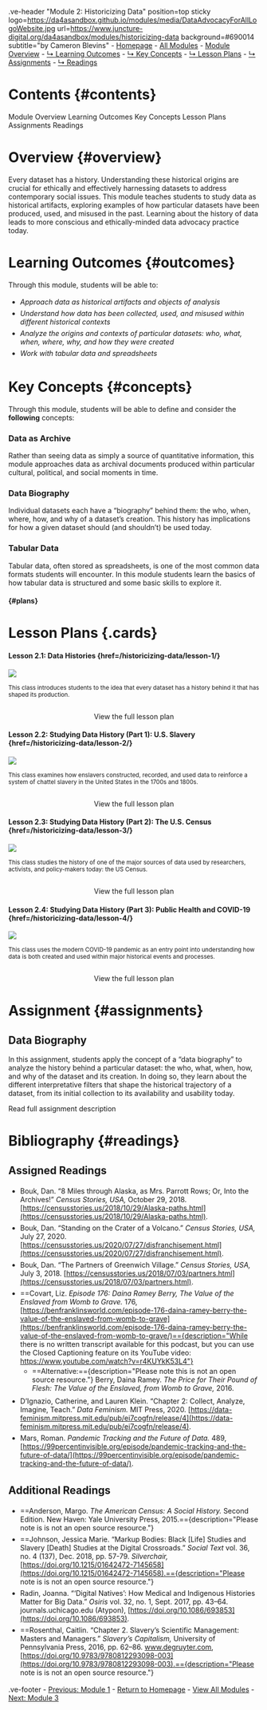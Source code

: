 <style>
    
    @import url('https://fonts.googleapis.com/css?family=Montserrat:thin,extra-light,light,100,200,300,400,500,600,700,800');
    
    @import 'https://cdn.jsdelivr.net/npm/@shoelace-style/shoelace@2.4.0/dist/components/button/button.js';
    
    #juncture { font-family: Montserrat; font-size: 20px; -hyphens: none; }
    
    #juncture h1 { font-size: 32px; color: #BF0A31; font-weight: 600; }
    
    #juncture h2 { font-size: 28px; }
    
    #juncture h3 { font-size: 24px; }
    
    ul li { padding: 3px 0px; }
    
    #contents.section1 { font-size:40px; text-align: center; }
    
    #overview.section1 { background-color: #eee; margin-top: 0px 0; padding: 30px; }
    
    #outcomes.section1 { padding-top: 15px; padding-left: 15px; padding-right: 15px; padding-bottom: 7px; }
    
    #concepts { padding-top: 7px; padding-left: 15px; padding-right: 15px; }
    
    #schedule.section1 { padding-left: 15px; padding-right: 15px; padding-bottom: 15px; }
    
    #assignments.section1 { padding-top: 25px; padding-left: 15px; padding-right: 15px; padding-bottom: 7px; }
    
    #accessment { padding-top: 7px; padding-left: 15px; padding-right: 15px; padding-bottom: 7px; }
    
    #readings { padding-top: 7px; padding-left: 15px; padding-right: 15px; padding-bottom: 7px; }
    
</style>

.ve-header "Module 2: Historicizing Data" position=top sticky logo=https://da4asandbox.github.io/modules/media/DataAdvocacyForAllLogoWebsite.jpg url=https://www.juncture-digital.org/da4asandbox/modules/historicizing-data background=#690014 subtitle="by Cameron Blevins"
    - [Homepage](https://data4all.com)
    - [All Modules](https://data4all.com/modules)
    - [Module Overview](#overview)
    - [↳ Learning Outcomes](#outcomes)
    - [↳ Key Concepts](#concepts)
    - [↳ Lesson Plans](#plans)
    - [↳ Assignments](#assignments)
    - [↳ Readings](#readings)

# Contents {#contents}

<sl-button href="#overview" variant="neutral" size="large">Module Overview</sl-button>
<sl-button href="#outcomes" variant="neutral" size="large">Learning Outcomes</sl-button>
<sl-button href="#concepts" variant="neutral" size="large">Key Concepts</sl-button>
<sl-button href="#plans" variant="neutral" size="large">Lesson Plans</sl-button>
<sl-button href="#assignments" variant="neutral" size="large">Assignments</sl-button>
<sl-button href="#readings" variant="neutral" size="large">Readings</sl-button>

# Overview {#overview}

Every dataset has a history. Understanding these historical origins are crucial for ethically and effectively harnessing datasets to address contemporary social issues. This module teaches students to study data as historical artifacts, exploring examples of how particular datasets have been produced, used, and misused in the past. Learning about the history of data leads to more conscious and ethically-minded data advocacy practice today.

# Learning Outcomes {#outcomes}

Through this module, students will be able to:
- *Approach data as historical artifacts and objects of analysis*
- *Understand how data has been collected, used, and misused within different historical contexts*
- *Analyze the origins and contexts of particular datasets: who, what, when, where, why, and how they were created*
- *Work with tabular data and spreadsheets*

# Key Concepts {#concepts}

Through this module, students will be able to define and consider the **following** concepts:

### Data as Archive

Rather than seeing data as simply a source of quantitative information, this module approaches data as archival documents produced within particular cultural, political, and social moments in time.

### Data Biography

Individual datasets each have a “biography” behind them: the who, when, where, how, and why of a dataset’s creation. This history has implications for how a given dataset should (and shouldn’t) be used today.

### Tabular Data

Tabular data, often stored as spreadsheets, is one of the most common data formats students will encounter. In this module students learn the basics of how tabular data is structured and some basic skills to explore it.

#### {#plans}

# Lesson Plans {.cards}

#### Lesson 2.1: Data Histories {href=/historicizing-data/lesson-1/}

![](https://images.unsplash.com/photo-1542903660-eedba2cda473?ixlib=rb-4.0.3&ixid=MnwxMjA3fDB8MHxwaG90by1wYWdlfHx8fGVufDB8fHx8&auto=format&fit=crop&w=1170&q=80)

<small>This class introduces students to the idea that every dataset has a history behind it that has shaped its production.
<br><br></small>

<center><sl-button href="/historicizing-data/lesson-1/" target="_blank" size=medium pill>View the full lesson plan</sl-button></center>

#### Lesson 2.2: Studying Data History (Part 1): U.S. Slavery {href=/historicizing-data/lesson-2/}

![](https://images.unsplash.com/photo-1574788175339-a53dcba9a9bd?ixlib=rb-4.0.3&ixid=MnwxMjA3fDB8MHxwaG90by1wYWdlfHx8fGVufDB8fHx8&auto=format&fit=crop&w=1163&q=80)

<small>This class examines how enslavers constructed, recorded, and used data to reinforce a system of chattel slavery in the United States in the 1700s and 1800s. 
<br><br></small>

<center><sl-button href="/historicizing-data/lesson-2/" target="_blank" size=medium pill>View the full lesson plan</sl-button></center>

#### Lesson 2.3: Studying Data History (Part 2): The U.S. Census {href=/historicizing-data/lesson-3/}

<!-- 
![](https://images.unsplash.com/photo-1446776653964-20c1d3a81b06?ixlib=rb-4.0.3&ixid=MnwxMjA3fDB8MHxwaG90by1wYWdlfHx8fGVufDB8fHx8&auto=format&fit=crop&w=1171&q=80)
-->

![](https://tile.loc.gov/image-services/iiif/service:gmd:gmd370m:g3701m:g3701gm:gct00010:ca000018/full/pct:12.5/0/default.jpg)

<small>This class studies the history of one of the major sources of data used by researchers, activists, and policy-makers today: the US Census.
<br><br></small>

<center><sl-button href="/historicizing-data/lesson-3/" target="_blank" size=medium pill>View the full lesson plan</sl-button></center>

#### Lesson 2.4: Studying Data History (Part 3): Public Health and COVID-19 {href=/historicizing-data/lesson-4/}

![](https://images.unsplash.com/photo-1585858229735-cd08d8cb510d?ixlib=rb-4.0.3&ixid=MnwxMjA3fDB8MHxwaG90by1wYWdlfHx8fGVufDB8fHx8&auto=format&fit=crop&w=1170&q=80)

<small>This class uses the modern COVID-19 pandemic as an entry point into understanding how data is both created and used within major historical events and processes.
<br><br></small>

<center><sl-button href="/historicizing-data/lesson-4/" target="_blank" size=medium pill>View the full lesson plan</sl-button></center>

# Assignment {#assignments}

## Data Biography

In this assignment, students apply the concept of a “data biography” to analyze the history behind a particular dataset: the who, what, when, how, and why of the dataset and its creation. In doing so, they learn about the different interpretative filters that shape the historical trajectory of a dataset, from its initial collection to its availability and usability today. 

<sl-button href="/historicizing-data/assignment/" target="_blank" size=large pill>Read full assignment description</sl-button>

# Bibliography {#readings}

## Assigned Readings
- Bouk, Dan. “8 Miles through Alaska, as Mrs. Parrott Rows; Or, Into the Archives!” _Census Stories, USA,_ October 29, 2018. [https://censusstories.us/2018/10/29/Alaska-paths.html](https://censusstories.us/2018/10/29/Alaska-paths.html).
- Bouk, Dan. “Standing on the Crater of a Volcano.” _Census Stories, USA,_ July 27, 2020. [https://censusstories.us/2020/07/27/disfranchisement.html](https://censusstories.us/2020/07/27/disfranchisement.html).
- Bouk, Dan. “The Partners of Greenwich Village.” _Census Stories, USA,_ July 3, 2018. [https://censusstories.us/2018/07/03/partners.html](https://censusstories.us/2018/07/03/partners.html).
- ==Covart, Liz. _Episode 176: Daina Ramey Berry, The Value of the Enslaved from Womb to Grave._ 176, [https://benfranklinsworld.com/episode-176-daina-ramey-berry-the-value-of-the-enslaved-from-womb-to-grave](https://benfranklinsworld.com/episode-176-daina-ramey-berry-the-value-of-the-enslaved-from-womb-to-grave/)=={description="While there is no written transcript available for this podcast, but you can use the Closed Captioning feature on its YouTube video: https://www.youtube.com/watch?v=r4KUYkK53L4"}
    - ==Alternative:=={description="Please note this is not an open source resource."} Berry, Daina Ramey. _The Price for Their Pound of Flesh: The Value of the Enslaved, from Womb to Grave,_ 2016.
- D’Ignazio, Catherine, and Lauren Klein. “Chapter 2: Collect, Analyze, Imagine, Teach.” _Data Feminism._ MIT Press, 2020. [https://data-feminism.mitpress.mit.edu/pub/ei7cogfn/release/4](https://data-feminism.mitpress.mit.edu/pub/ei7cogfn/release/4).
- Mars, Roman. _Pandemic Tracking and the Future of Data._ 489, [https://99percentinvisible.org/episode/pandemic-tracking-and-the-future-of-data/](https://99percentinvisible.org/episode/pandemic-tracking-and-the-future-of-data/).

## Additional Readings

- ==Anderson, Margo. *The American Census: A Social History.* Second Edition. New Haven: Yale University Press, 2015.=={description="Please note is is not an open source resource."} 
- ==Johnson, Jessica Marie. “Markup Bodies: Black [Life] Studies and Slavery [Death] Studies at the Digital Crossroads.” _Social Text_ vol. 36, no. 4 (137), Dec. 2018, pp. 57-79. _Silverchair,_ [https://doi.org/10.1215/01642472-7145658](https://doi.org/10.1215/01642472-7145658).=={description="Please note is is not an open source resource."} 
- Radin, Joanna. “‘Digital Natives’: How Medical and Indigenous Histories Matter for Big Data.” _Osiris_ vol. 32, no. 1, Sept. 2017, pp. 43–64. journals.uchicago.edu (Atypon), [https://doi.org/10.1086/693853](https://doi.org/10.1086/693853).
- ==Rosenthal, Caitlin. “Chapter 2. Slavery’s Scientific Management: Masters and Managers.” _Slavery’s Capitalism,_ University of Pennsylvania Press, 2016, pp. 62–86. www.degruyter.com, [https://doi.org/10.9783/9780812293098-003](https://doi.org/10.9783/9780812293098-003).=={description="Please note is is not an open source resource."} 

.ve-footer
    - [Previous: Module 1](/module-1/)
    - [Return to Homepage](/home/)
    - [View All Modules](/allmodules/)
    - [Next: Module 3](/module-3/)
